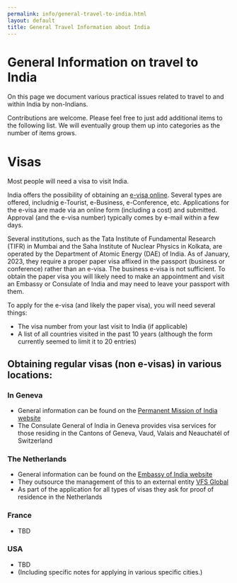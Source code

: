 ```yaml
---
permalink: info/general-travel-to-india.html
layout: default
title: General Travel Information about India
---
```


# General Information on travel to India

On this page we document various practical issues related to travel to
and within India by non-Indians.

Contributions are welcome. Please feel free to just add additional items
to the following list. We will eventually group them up into categories
as the number of items grows.

# Visas

Most people will need a visa to visit India.

India offers the possibility of obtaining an [e-visa online](https://indianvisaonline.gov.in/evisa/tvoa.html). Several types are offered, includnig e-Tourist, e-Business, e-Conference, etc. Applications for the e-visa are made via an online form (including a cost) and submitted. Approval (and the e-visa number) typically comes by e-mail within a few days.


Several institutions, such as the Tata Institute of Fundamental
Research (TIFR) in Mumbai and the Saha Institute of Nuclear Physics
in Kolkata, are operated by the Department of Atomic Energy (DAE) of
India. As of January, 2023, they require a proper paper visa affixed
in the passport (business or conference) rather than an e-visa. The
business e-visa is not sufficient. To obtain the paper visa you
will likely need to make an appointment and visit an Embassy or
Consulate of India and may need to leave your passport with them.

To apply for the e-visa (and likely the paper visa), you will need several
things:
  * The visa number from your last visit to India (if applicable)
  * A list of all countries visited in the past 10 years (although the form currently seemed to limit it to 20 entries)

## Obtaining regular visas (non e-visas) in various locations:

### In Geneva
  * General information can be found on the [Permanent Mission of India website](https://www.pmindiaun.gov.in/pages/NTA,)
  * The Consulate General of India in Geneva provides visa services for those residing in the Cantons of Geneva, Vaud, Valais and Neauchatél of Switzerland

### The Netherlands
  * General information can be found on the [Embassy of India website](https://www.indianembassynetherlands.gov.in/page/visa/)
  * They outsource the management of this to an external entity [VFS Global](https://services.vfsglobal.com/nld/en/ind/)
  * As part of the application for all types of visas they ask for proof of residence in the Netherlands

### France
  * TBD

### USA
  * TBD
  * (Including specific notes for applying in various specific cities.)

